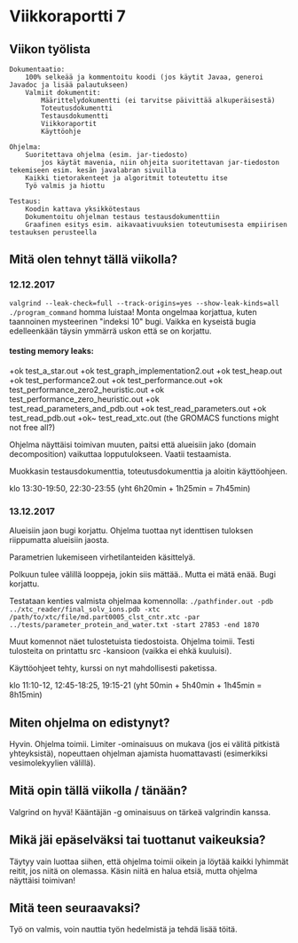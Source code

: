 # Viikkoraportti 7

## Viikon työlista

    Dokumentaatio:
        100% selkeää ja kommentoitu koodi (jos käytit Javaa, generoi Javadoc ja lisää palautukseen)
        Valmiit dokumentit:
            Määrittelydokumentti (ei tarvitse päivittää alkuperäisestä)
            Toteutusdokumentti
            Testausdokumentti
            Viikkoraportit
            Käyttöohje

    Ohjelma:
        Suoritettava ohjelma (esim. jar-tiedosto)
            jos käytät mavenia, niin ohjeita suoritettavan jar-tiedoston tekemiseen esim. kesän javalabran sivuilla
        Kaikki tietorakenteet ja algoritmit toteutettu itse
        Työ valmis ja hiottu

    Testaus:
        Koodin kattava yksikkötestaus
        Dokumentoitu ohjelman testaus testausdokumenttiin
        Graafinen esitys esim. aikavaativuuksien toteutumisesta empiirisen testauksen perusteella

## Mitä olen tehnyt tällä viikolla?

### 12.12.2017
`valgrind --leak-check=full --track-origins=yes --show-leak-kinds=all ./program_command` homma luistaa!
Monta ongelmaa korjattua, kuten taannoinen mysteerinen "indeksi 10" bugi.
Vaikka en kyseistä bugia edelleenkään täysin ymmärrä uskon että se on korjattu.

#### testing memory leaks:
+ok test_a_star.out
+ok test_graph_implementation2.out
+ok test_heap.out
+ok test_performance2.out
+ok test_performance.out
+ok test_performance_zero2_heuristic.out
+ok test_performance_zero_heuristic.out
+ok test_read_parameters_and_pdb.out
+ok test_read_parameters.out
+ok test_read_pdb.out
+ok~ test_read_xtc.out (the GROMACS functions might not free all?)

Ohjelma näyttäisi toimivan muuten, paitsi että alueisiin jako (domain decomposition) vaikuttaa lopputulokseen.
Vaatii testaamista.

Muokkasin testausdokumenttia, toteutusdokumenttia ja aloitin käyttöohjeen.

klo 13:30-19:50, 22:30-23:55 (yht 6h20min + 1h25min = 7h45min)

### 13.12.2017
Alueisiin jaon bugi korjattu.
Ohjelma tuottaa nyt identtisen tuloksen riippumatta alueisiin jaosta.

Parametrien lukemiseen virhetilanteiden käsittelyä.

Polkuun tulee välillä looppeja, jokin siis mättää..
Mutta ei mätä enää. Bugi korjattu.

Testataan kenties valmista ohjelmaa komennolla:
`./pathfinder.out -pdb ../xtc_reader/final_solv_ions.pdb -xtc /path/to/xtc/file/md.part0005_clst_cntr.xtc -par ../tests/parameter_protein_and_water.txt -start 27853 -end 1870`

Muut komennot näet tulostetuista tiedostoista.
Ohjelma toimii.
Testi tulosteita on printattu src -kansioon (vaikka ei ehkä kuuluisi).

Käyttöohjeet tehty, kurssi on nyt mahdollisesti paketissa.

klo 11:10-12, 12:45-18:25, 19:15-21 (yht 50min + 5h40min + 1h45min = 8h15min)

## Miten ohjelma on edistynyt?
Hyvin. Ohjelma toimii.
Limiter -ominaisuus on mukava (jos ei välitä pitkistä yhteyksistä),
nopeuttaen ohjelman ajamista huomattavasti (esimerkiksi vesimolekyylien välillä).

## Mitä opin tällä viikolla / tänään?
Valgrind on hyvä!
Kääntäjän -g ominaisuus on tärkeä valgrindin kanssa.

## Mikä jäi epäselväksi tai tuottanut vaikeuksia?
Täytyy vain luottaa siihen, että ohjelma toimii oikein
ja löytää kaikki lyhimmät reitit, jos niitä on olemassa.
Käsin niitä en halua etsiä, mutta ohjelma näyttäisi toimivan!

## Mitä teen seuraavaksi?
Työ on valmis, voin nauttia työn hedelmistä ja tehdä lisää töitä.
